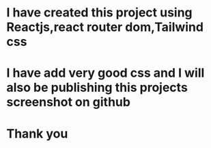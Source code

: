 # I have created this project using Reactjs,react router dom,Tailwind css

# I have add very good css and I will also be publishing this projects screenshot on github

# Thank you
